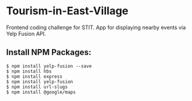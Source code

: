 # Tourism-in-East-Village
Frontend coding challenge for STIT. App for displaying nearby events via Yelp Fusion API.

## Install NPM Packages:
```
$ npm install yelp-fusion --save
$ npm install hbs
$ npm install express
$ npm install yelp-fusion
$ npm install url-slugs
$ npm install @google/maps
```

